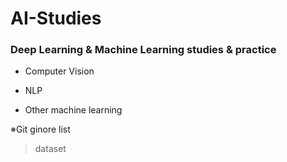 # AI-Studies
### Deep Learning &amp; Machine Learning studies &amp; practice
* Computer Vision

* NLP

* Other machine learning
   
   
※Git ginore list
> dataset
